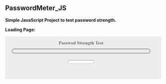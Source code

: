 ## PasswordMeter_JS

**Simple JavaScript Project to test password strength.**

**Loading Page:**

![Intial Loading page](src/media/1.png)
